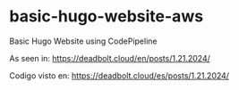 # basic-hugo-website-aws
Basic Hugo Website using CodePipeline

As seen in:
https://deadbolt.cloud/en/posts/1.21.2024/

Codigo visto en:
https://deadbolt.cloud/es/posts/1.21.2024/

